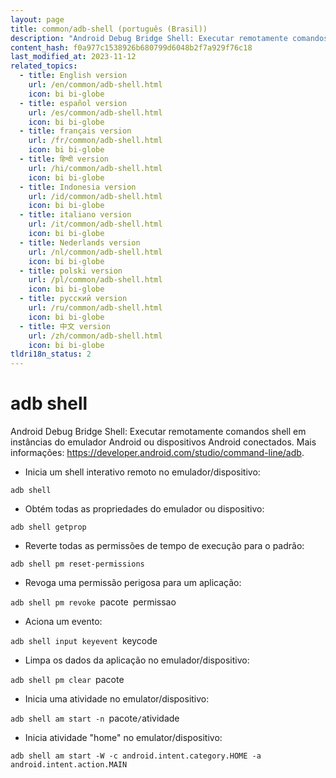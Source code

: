 ```yaml
---
layout: page
title: common/adb-shell (português (Brasil))
description: "Android Debug Bridge Shell: Executar remotamente comandos shell em instâncias do emulador Android ou dispositivos Android conectados."
content_hash: f0a977c1538926b680799d6048b2f7a929f76c18
last_modified_at: 2023-11-12
related_topics:
  - title: English version
    url: /en/common/adb-shell.html
    icon: bi bi-globe
  - title: español version
    url: /es/common/adb-shell.html
    icon: bi bi-globe
  - title: français version
    url: /fr/common/adb-shell.html
    icon: bi bi-globe
  - title: हिन्दी version
    url: /hi/common/adb-shell.html
    icon: bi bi-globe
  - title: Indonesia version
    url: /id/common/adb-shell.html
    icon: bi bi-globe
  - title: italiano version
    url: /it/common/adb-shell.html
    icon: bi bi-globe
  - title: Nederlands version
    url: /nl/common/adb-shell.html
    icon: bi bi-globe
  - title: polski version
    url: /pl/common/adb-shell.html
    icon: bi bi-globe
  - title: русский version
    url: /ru/common/adb-shell.html
    icon: bi bi-globe
  - title: 中文 version
    url: /zh/common/adb-shell.html
    icon: bi bi-globe
tldri18n_status: 2
---
```

# adb shell

Android Debug Bridge Shell: Executar remotamente comandos shell em instâncias do emulador Android ou dispositivos Android conectados.
Mais informações: <https://developer.android.com/studio/command-line/adb>.

- Inicia um shell interativo remoto no emulador/dispositivo:

`adb shell`

- Obtém todas as propriedades do emulador ou dispositivo:

`adb shell getprop`

- Reverte todas as permissões de tempo de execução para o padrão:

`adb shell pm reset-permissions`

- Revoga uma permissão perigosa para um aplicação:

`adb shell pm revoke `<span class="tldr-var badge badge-pill bg-dark-lm bg-white-dm text-white-lm text-dark-dm font-weight-bold">pacote</span>` `<span class="tldr-var badge badge-pill bg-dark-lm bg-white-dm text-white-lm text-dark-dm font-weight-bold">permissao</span>

- Aciona um evento:

`adb shell input keyevent `<span class="tldr-var badge badge-pill bg-dark-lm bg-white-dm text-white-lm text-dark-dm font-weight-bold">keycode</span>

- Limpa os dados da aplicação no emulador/dispositivo:

`adb shell pm clear `<span class="tldr-var badge badge-pill bg-dark-lm bg-white-dm text-white-lm text-dark-dm font-weight-bold">pacote</span>

- Inicia uma atividade no emulator/dispositivo:

`adb shell am start -n `<span class="tldr-var badge badge-pill bg-dark-lm bg-white-dm text-white-lm text-dark-dm font-weight-bold">pacote</span>`/`<span class="tldr-var badge badge-pill bg-dark-lm bg-white-dm text-white-lm text-dark-dm font-weight-bold">atividade</span>

- Inicia atividade "home" no emulator/dispositivo:

`adb shell am start -W -c android.intent.category.HOME -a android.intent.action.MAIN`
